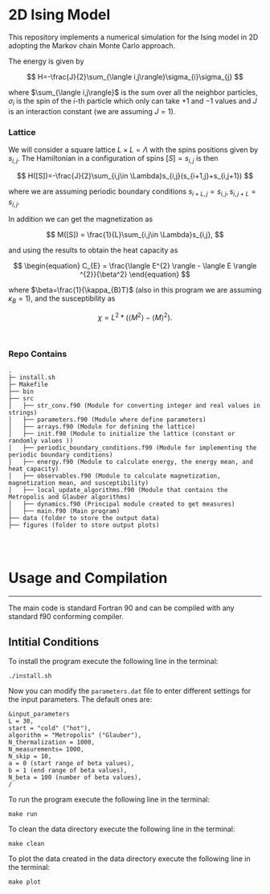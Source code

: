 # 2D Ising Model

This repository implements a numerical simulation for the Ising model in 2D adopting the Markov chain Monte Carlo approach.

The energy is given by

$$
H=-\frac{J}{2}\sum_{\langle i,j\rangle}\sigma_{i}\sigma_{j}
$$ 

where $\sum_{\langle i,j\rangle}\$ is the sum over all the neighbor particles, $\sigma_{i}$ is the spin of the $i$-th particle which only can take $+1$ and $-1$ values and $J$ is an interaction constant  (we are assuming $J = 1$). 

### Lattice

We will consider a square lattice $L\times L = \Lambda$ with the spins positions given by $s_{i,j}$. The Hamiltonian in a configuration of spins $[S]={s_{i,j}}$ is then

$$
H([S])=-\frac{J}{2}\sum_{i,j\in \Lambda}s_{i,j}(s_{i+1,j}+s_{i,j+1})
$$

where we are assuming periodic boundary conditions $s_{i+L,j}=s_{i,j},s_{i,j+L}=s_{i,j}$.

In addition we can get the magnetization as

$$
M([S]) = \frac{1}{L}\sum_{i,j\in \Lambda}s_{i,j},
$$

and using the results to obtain the heat capacity as

$$
\begin{equation}
    C_{E} = \frac{\langle E^{2} \rangle - \langle E \rangle ^{2}}{\beta^2}
\end{equation}
$$

where $\beta=\frac{1}{\kappa_{B}T}$ (also in this program we are assuming $\kappa_{B}=1$), and the susceptibility as

$$
\begin{equation}
    \chi = L^{2}*(\langle M^{2} \rangle - \langle M \rangle ^{2}).
\end{equation}
$$

<br/>

### Repo Contains
```
.
├─ install.sh
├─ Makefile
├── bin
├── src 
│   ├── str_conv.f90 (Module for converting integer and real values in strings) 
│   ├── parameters.f90 (Module where define parameters) 
│   ├── arrays.f90 (Module for defining the lattice) 
│   ├── init.f90 (Module to initialize the lattice (constant or randomly values )) 
│   ├── periodic_boundary_conditions.f90 (Module for implementing the periodic boundary conditions)
│   ├── energy.f90 (Module to calculate energy, the energy mean, and heat capacity)  
│   ├── observables.f90 (Module to calculate magnetization, magnetization mean, and susceptibility)  
│   ├── local_update_algorithms.f90 (Module that contains the Metropolis and Glauber algorithms)
│   ├── dynamics.f90 (Principal module created to get measures)
│   ├── main.f90 (Main program)  
├── data (folder to store the output data)
├── figures (folder to store output plots)


  
```

# Usage and Compilation

-----------

The main code is standard Fortran 90 and can be compiled
with any standard f90 conforming compiler.

## Intitial Conditions

To install the program execute the following line in the terminal:

```
./install.sh
```

Now you can modify the ``parameters.dat`` file to enter different settings for the input parameters. The default ones are: 

```
&input_parameters
L = 30,
start = "cold" ("hot"),
algorithm = "Metropolis" ("Glauber"),
N_thermalization = 1000,
N_measurements= 1000,
N_skip = 10,
a = 0 (start range of beta values),
b = 1 (end range of beta values),
N_beta = 100 (number of beta values),
/
```

To run the program execute the following line in the terminal:
```
make run
```
To clean the data directory execute the following line in the terminal:
```
make clean
```
To plot the data created in the data directory execute the following line in the terminal:
```
make plot
```